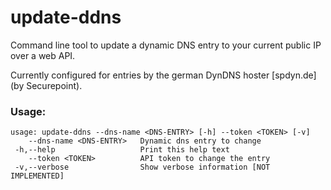 # update-ddns
Command line tool to update a dynamic DNS entry to your current public IP over a web API.

Currently configured for entries by the german DynDNS hoster [spdyn.de] (by Securepoint).

### Usage:
```
usage: update-ddns --dns-name <DNS-ENTRY> [-h] --token <TOKEN> [-v]
    --dns-name <DNS-ENTRY>   Dynamic dns entry to change
 -h,--help                   Print this help text
    --token <TOKEN>          API token to change the entry
 -v,--verbose                Show verbose information [NOT IMPLEMENTED]
 ```
